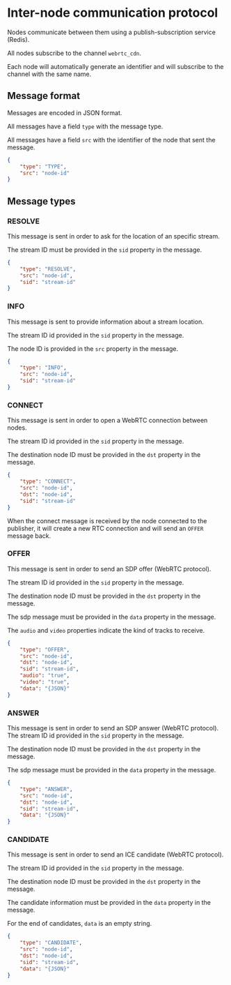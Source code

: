 # Inter-node communication protocol

Nodes communicate between them using a publish-subscription service (Redis).

All nodes subscribe to the channel `webrtc_cdn`.

Each node will automatically generate an identifier and will subscribe to the channel with the same name.

## Message format

Messages are encoded in JSON format.

All messages have a field `type` with the message type.

All messages have a field `src` with the identifier of the node that sent the message.

```json
{
    "type": "TYPE",
    "src": "node-id"
}
```

## Message types

### RESOLVE

This message is sent in order to ask for the location of an specific stream.

The stream ID must be provided in the `sid` property in the message.

```json
{
    "type": "RESOLVE",
    "src": "node-id",
    "sid": "stream-id"
}
```

### INFO

This message is sent to provide information about a stream location.

The stream ID id provided in the `sid` property in the message.

The node ID is provided in the `src` property in the message.

```json
{
    "type": "INFO",
    "src": "node-id",
    "sid": "stream-id"
}
```

### CONNECT

This message is sent in order to open a WebRTC connection between nodes.

The stream ID id provided in the `sid` property in the message.

The destination node ID must be provided in the `dst` property in the message.

```json
{
    "type": "CONNECT",
    "src": "node-id",
    "dst": "node-id",
    "sid": "stream-id"
}
```

When the connect message is received by the node connected to the publisher, it will create a new RTC connection and will send an `OFFER` message back.

### OFFER

This message is sent in order to send an SDP offer (WebRTC protocol).

The stream ID id provided in the `sid` property in the message.

The destination node ID must be provided in the `dst` property in the message.

The sdp message must be provided in the `data` property in the message.

The `audio` and `video` properties indicate the kind of tracks to receive.

```json
{
    "type": "OFFER",
    "src": "node-id",
    "dst": "node-id",
    "sid": "stream-id",
    "audio": "true",
    "video": "true",
    "data": "{JSON}"
}
```

### ANSWER

This message is sent in order to send an SDP answer (WebRTC protocol).
The stream ID id provided in the `sid` property in the message.

The destination node ID must be provided in the `dst` property in the message.

The sdp message must be provided in the `data` property in the message.

```json
{
    "type": "ANSWER",
    "src": "node-id",
    "dst": "node-id",
    "sid": "stream-id",
    "data": "{JSON}"
}
```

### CANDIDATE

This message is sent in order to send an ICE candidate (WebRTC protocol).

The stream ID id provided in the `sid` property in the message.

The destination node ID must be provided in the `dst` property in the message.

The candidate information must be provided in the `data` property in the message.

For the end of candidates, `data` is an empty string.

```json
{
    "type": "CANDIDATE",
    "src": "node-id",
    "dst": "node-id",
    "sid": "stream-id",
    "data": "{JSON}"
}
```
